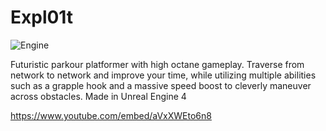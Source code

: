 # Expl01t
![Engine](https://img.shields.io/badge/-MADE%20WITH%20UE4-black?style=for-the-badge&logo=unreal-engine)

Futuristic parkour platformer with high octane gameplay. Traverse from network to network and improve your time, while utilizing multiple abilities such as a grapple hook and a massive speed boost to cleverly maneuver across obstacles.
Made in Unreal Engine 4

https://www.youtube.com/embed/aVxXWEto6n8
